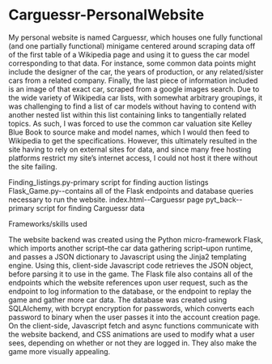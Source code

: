 # Carguessr-PersonalWebsite

My personal website is named Carguessr, which houses one fully functional (and one partially functional) minigame centered around scraping data off of the first table of a Wikipedia page and using it to guess the car model corresponding to that data. For instance, some common data points might include the designer of the car, the years of production, or any related/sister cars from a related company. Finally, the last piece of information included is an image of that exact car, scraped from a google images search. Due to the wide variety of Wikipedia car lists, with somewhat arbitrary groupings, it was challenging to find a list of car models without having to contend with another nested list within this list containing links to tangentially related topics. As such, I was forced to use the common car valuation site Kelley Blue Book to source make and model names, which I would then feed to Wikipedia to get the specifications. However, this ultimately resulted in the site having to rely on external sites for data, and since many free hosting platforms restrict my site’s internet access, I could not host it there without the site failing.

Finding_listings.py-primary script for finding auction listings
Flask_Game.py--contains all of the Flask endpoints and database queries necessary to run the website.
index.html--Carguessr page
pyt_back--primary script for finding Carguessr data

Frameworks/skills used

The website backend was created using the Python micro-framework Flask, which imports another script–the car data gathering script–upon runtime, and passes a JSON dictionary to Javascript using the Jinja2 templating engine. Using this, client-side Javascript code retrieves the JSON object, before parsing it to use in the game. The Flask file also contains all of the endpoints which the website references upon user request, such as the endpoint to log information to the database, or the endpoint to replay the game and gather more car data. The database was created using SQLAlchemy, with bcrypt encryption for passwords, which converts each password to binary when the user passes it into the account creation page. On the client-side, Javascript fetch and async functions communicate with the website backend, and CSS animations are used to modify what a user sees, depending on whether or not they are logged in. They also make the game more visually appealing.

